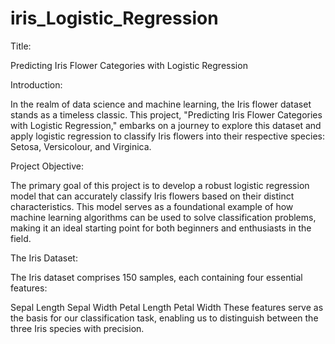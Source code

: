 # iris_Logistic_Regression

Title: 

Predicting Iris Flower Categories with Logistic Regression

Introduction:


In the realm of data science and machine learning, the Iris flower dataset stands as a timeless classic. This project, "Predicting Iris Flower Categories with Logistic Regression," embarks on a journey to explore this dataset and apply logistic regression to classify Iris flowers into their respective species: Setosa, Versicolour, and Virginica.

Project Objective:



The primary goal of this project is to develop a robust logistic regression model that can accurately classify Iris flowers based on their distinct characteristics. This model serves as a foundational example of how machine learning algorithms can be used to solve classification problems, making it an ideal starting point for both beginners and enthusiasts in the field.

The Iris Dataset:


The Iris dataset comprises 150 samples, each containing four essential features:

Sepal Length
Sepal Width
Petal Length
Petal Width
These features serve as the basis for our classification task, enabling us to distinguish between the three Iris species with precision.
